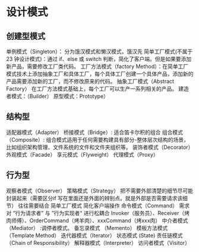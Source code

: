 # 设计模式

## 创建型模式

单例模式（Singleton）： 分为饿汉模式和懒汉模式，饿汉先
简单工厂模式(不属于 23 钟设计模式)：通过 if、else 或 switch 判断，简化了客户端。但是如果要添加新产品，需要修改工厂类代码。
工厂方法模式（factory Method）：在简单工厂模式技术上添加抽象工厂和具体工厂，每个具体工厂创建一个具体产品，添加新的产品需要添加新的工厂，而不修改原来的代码。
抽象工厂模式（Abstract Factory）
在工厂方法模式基础上，每个工厂可以生产一系列相关的产品。
建造者模式：（Builder）
原型模式：Prototype）

## 结构型

适配器模式（Adapter）
桥接模式（Bridge）: 适合笛卡尔积的组合
组合模式（Composite）: 组合模式适用于任何需要构建具有部分-整体层次结构的场景，比如组织架构管理、文件系统的文件和文件夹组织等。
装饰者模式（Decorator）
外观模式（Facade）
享元模式（Flyweight）
代理模式（Proxy）

## 行为型

观察者模式（Observer）
策略模式（Strategy）
把不需要外部清楚的细节尽可能封装起来（需要区分if 写在里面还是外面的辨别点。就是外部是否需要请求该细节）
往往需要结合 简单工厂模式 简化客户端操作
命令模式（Command）
需求对 “行为请求者” 与 ”行为实现者“ 进行松耦合
Invoker（服务员）、Receiver（烤肉师傅）、OrderCommand（烤羊肉）、xxxCommand（烤xxx肉）
中介者模式（Mediator） :调停者模式。
备忘录模式 （Memento）
模板方法模式（Template Method）
迭代器模式（Iterator）
状态模式 (State)
责任链模式（Chain of Responsibility）
解释器模式（Interpreter）
访问者模式（Visitor）
